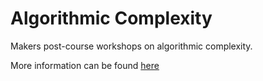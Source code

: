 # Algorithmic Complexity

Makers post-course workshops on algorithmic complexity.

More information can be found [here](https://github.com/makersacademy/course/tree/master/algorithmic_complexity)
